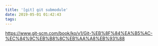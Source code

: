 ```yaml
---
title: '[git] git submodule'
date: 2019-05-01 01:42:43
tags:
---
```


https://www.git-scm.com/book/ko/v1/Git-%EB%8F%84%EA%B5%AC-%EC%84%9C%EB%B8%8C%EB%AA%A8%EB%93%88

<!-- more -->